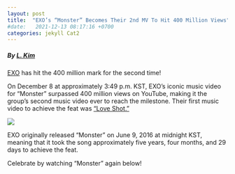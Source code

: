 ```yaml
---
layout: post
title:  "EXO’s “Monster” Becomes Their 2nd MV To Hit 400 Million Views"
#date:   2021-12-13 08:17:16 +0700
categories: jekyll Cat2
---
```

##### By [L. Kim](https://www.soompi.com/author/5058675wpa "link title")

[EXO](https://www.viki.com/celebrities/22271pr-exo?utm_source=soompi&utm_medium=soompi_news&utm_campaign=soompi_link&utm_content=exos-monster-becomes-their-2nd-mv-to-hit-400-million-views&utm_content_id=1502767wpp "link title") has hit the 400 million mark for the second time!

On December 8 at approximately 3:49 p.m. KST, EXO’s iconic music video for “Monster” surpassed 400 million views on YouTube, making it the group’s second music video ever to reach the milestone. Their first music video to achieve the feat was [“Love Shot.”](https://www.soompi.com/article/1464821wpp/exos-love-shot-becomes-their-1st-mv-to-hit-400-million-views "link title")

![](https://0.soompi.io/wp-content/uploads/2021/12/07225047/exo.jpg)

EXO originally released “Monster” on June 9, 2016 at midnight KST, meaning that it took the song approximately five years, four months, and 29 days to achieve the feat.

Celebrate by watching “Monster” again below!

